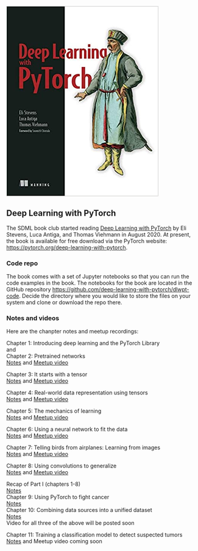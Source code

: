 ![](./images/deep-learning-with-pytorch.jpg)
## Deep Learning with PyTorch

The SDML book club started reading [Deep Learning with PyTorch](https://www.manning.com/books/deep-learning-with-pytorch)
by Eli Stevens, Luca Antiga, and Thomas Viehmann in August 2020.
At present, the book is available for free download via the PyTorch website:  <https://pytorch.org/deep-learning-with-pytorch>.

### Code repo
The book comes with a set of Jupyter notebooks so that you can run the code examples in the book.
The notebooks for the book are located in the GitHub repository <https://github.com/deep-learning-with-pytorch/dlwpt-code>.
Decide the directory where you would like to store the files on your system and clone or download the repo there.

### Notes and videos
Here are the chanpter notes and meetup recordings:

Chapter 1:  Introducing deep learning and the PyTorch Library 
<br>
    and
<br>
Chapter 2:  Pretrained networks
<br>
[Notes](https://docs.google.com/document/d/12jqtppoPHc0xOY1OvaDGiRDYYVJqvobK-X2YzZt8cb0/edit?usp=sharing) and [Meetup video](https://www.youtube.com/watch?v=bQ1SfS4urEA)

Chapter 3:  It starts with a tensor
<br>
[Notes](https://docs.google.com/document/d/1KD6c9zaYn7Vt0Km1audrbuWTtuzIyRzXULNl9aWNlww/edit?usp=sharing) and [Meetup video](https://www.youtube.com/watch?v=1LY3t8YZOLw)

Chapter 4:  Real-world data representation using tensors
<br>
[Notes](https://docs.google.com/document/d/1IstUFzVvKAjl9lWW_IlCMFbDaKOZOgH5QYr2j9huVE0/edit?usp=sharing) and [Meetup video](https://www.youtube.com/watch?v=N1B1TuCmcUA)

Chapter 5:  The mechanics of learning
<br>
[Notes](https://docs.google.com/document/d/1dS76s2hcfMxuoXQWo7s74LHDW3QWgWm2TYVmS_X0WMo/edit?usp=sharing) and [Meetup video](https://www.youtube.com/watch?v=wEAVXqejrOc)

Chapter 6:  Using a neural network to fit the data
<br>
[Notes](https://docs.google.com/document/d/1gr80jeEYuJqg2OlHkJjp1892yy9xSp-gvcbTRzv1TMI/edit?usp=sharing) and [Meetup video](https://www.youtube.com/watch?v=LBaEOznJbWc)

Chapter 7:  Telling birds from airplanes: Learning from images
<br>
[Notes](https://docs.google.com/document/d/1VCuxxpdWF441QnsZMWNISpTxAIJqMG_S7JXbJGOYiRI/edit?usp=sharing) and [Meetup video](https://youtu.be/sPJp8gT4_2o)

Chapter 8:  Using convolutions to generalize
<br>
[Notes](https://docs.google.com/document/d/1TfecClHTf_F4H0srfrLG2lq_h8FmjlfImFuCHrwWuV4/edit?usp=sharing) and [Meetup video](https://youtu.be/TBt23gtFlGY)

Recap of Part I (chapters 1-8)
<br>
[Notes](https://docs.google.com/document/d/17KNX0Yd4ujxTlymz4pNBzd6MkZm5UUxRKsNqclF1ZRY/edit?usp=sharing)
<br>
Chapter 9:  Using PyTorch to fight cancer
<br>
[Notes](https://docs.google.com/document/d/1mf4ADA3BCbVNzVZaoskx8DlcvUj-rauxY7NO5nSuYYE/edit?usp=sharing)
<br>
Chapter 10:  Combining data sources into a unified dataset
<br>
[Notes](https://docs.google.com/document/d/118n7TjZwH0Rvy0I-6ou4SiEGXENUNuURUWNAUs_1r24/edit?usp=sharing)
<br>
Video for all three of the above will be posted soon

Chapter 11:  Training a classification model to detect suspected tumors
<br>
[Notes](https://docs.google.com/document/d/118n7TjZwH0Rvy0I-6ou4SiEGXENUNuURUWNAUs_1r24/edit?usp=sharing) and Meetup video coming soon

<br>
<br>
